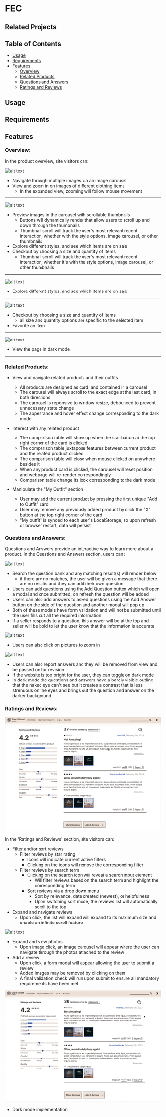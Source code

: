 # FEC

## Related Projects

## Table of Contents
* [Usage](#usage)
* [Requirements](#requirements)
* [Features](#features)
  - [Overview](#overview)
  - [Related Products](#related-products)
  - [Questions and Answers](#questions-and-answers)
  - [Ratings and Reviews](#ratings-and-reviews)

## Usage

## Requirements

## Features

### Overview:

In the product overview, site visitors can:

![alt text](https://github.com/gbb1/FEC/blob/main/overviewGifs/ImagesGif.gif)
- Navigate through multiple images via an image carousel
- View and zoom in on images of different clothing items
  - In the expanded view, zooming will follow mouse movement
---

![alt text](https://github.com/gbb1/FEC/blob/main/overviewGifs/thumbnailGif.gif)
- Preview images in the carousel with scrollable thumbnails
  - Buttons will dynamically render that allow users to scroll up and down through the thumbnails
  - Thumbnail scroll will track the user's most relevant recent interaction, whether with the style options, image carousel, or other thumbnails
- Explore different styles, and see which items are on sale
- Checkout by choosing a size and quantity of items
  - Thumbnail scroll will track the user's most relevant recent interaction, whether it's with the style options, image carousel, or other thumbnails
---

![alt text](http://g.recordit.co/cdWYH2w1cs.gif)
- Explore different styles, and see which items are on sale
---

![alt text](http://g.recordit.co/pwhRT0bewT.gif)
- Checkout by choosing a size and quantity of items
  - all size and quantity options are specific to the selected item
- Favorite an item
---

![alt text](http://g.recordit.co/u37ynXMQfC.gif)
- View the page in dark mode
---

### Related Products:

- View and navigate related products and their outfits
  - All products are designed as card, and contained in a carousel
  - The carousel will always scroll to the exact edge at the last card, in both directions
  - The carousel is reponsive to window resize, debounced to prevent unnecessary state change
  - The appearance and hover effect change corresponding to the dark mode
  
- Interect with any related product
  - The comparison table will show up when the star button at the top right corner of the card is clicked
  - The comparison table juxtapose features between current product and the related product clicked
  - The comparison table will close when mouse clicked on anywhere besides it
  - When any product card is clicked, the carousel will reset position and webpage will re-render correspondingly
  - Comparison table change its look corresponding to the dark mode

- Manipulate the "My Outfit" section
  - User may add the current product by pressing the first unique "Add to Outfit" card
  - User may remove any previously added product by click the "X" button at the top right corner of the card
  - "My outfit" is synced to each user's LocalStorage, so upon refresh or browser restart, data will persist

### Questions and Answers:

Questions and Answers provide an interactive way to learn more about a product.
 In the Questions and Answers section, users can :

 ![alt text]('http://g.recordit.co/5EZ00wFgWK.gif')


- Search the question bank and any matching result(s) will render below
    - if there are no matches, the user will be given a message that there are no results and they can add their own question
- Users can add questions using the Add Question button which will open a modal and once submitted, on refresh the         question will be added
- Users can also add answers to asked questions using the Add Answer button on the side of the question and another modal will pop up
- Both of these modals have form validation and will not be submitted until the user fills out all the required information
- If a seller responds to a question, this answer will be at the top and seller will be bold to let the user know that the information is accurate



![alt text](http://g.recordit.co/47aO2OAsBK.gif)

- Users can also click on pictures to zoom in


![alt text](http://g.recordit.co/VNIlcorHEp.gif)

- Users can also report answers and they will be removed from view and be passed on for revision
- If the website is too bright for the user, they can toggle on dark mode
- In dark mode the questions and answers have a barely visible outline that the naked eye can't see but it creates a contrast that is less strenuous on the eyes and brings out the question and answer on the darker background



### Ratings and Reviews:

![alt text](gifs/reviewGifs/reviewslistgif.gif)

In the 'Ratings and Reviews' section, site visitors can:
- Filter and/or sort reviews
  - Filter reviews by star rating
    - Icons will indicate current active filters
    - Clicking on the icons will remove the corresponding filter
  - Filter reviews by search term
    - Clicking on the search icon will reveal a search input element
      - Will filter reviews based on the search term and highlight the corresponding term
    - Sort reviews via a drop down menu
      - Sort by relevance, date created (newest), or helpfulness
      - Upon switching sort mode, the reviews list will automatically scroll to the top
- Expand and navigate reviews
  - Upon click, the list will expand will expand to its maximum size and enable an infinite scroll feature

![alt text](gifs/reviewGifs/photomodalgif.gif)

- Expand and view photos
  - Upon image click, an image carousel will appear where the user can navigate through the photos attached to the review
- Add a review
  - Upon click, a form modal will appear allowing the user to submit a review
  - Added images may be removed by clicking on them
  - A final validation check will run upon submit to ensure all mandatory requirements have been met

![alt text](gifs/reviewGifs/darkmodegif.gif)

- Dark mode implementation
